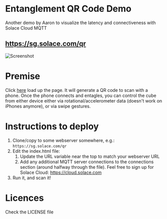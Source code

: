 # Entanglement QR Code Demo

Another demo by Aaron to visualize the latency and connectiveness with Solace Cloud MQTT

## https://sg.solace.com/qr

![](https://github.com/aaron-613/demo-qr-entanglement/blob/master/gfx/qr_screenshot.png "Screenshot")

# Premise

Click [here](https://sg.solace.com/qr) load up the page. It will generate a QR code to scan with a phone. Once the phone connects and entagles, you can control the cube from either device either via rotational/accelerometer data (doesn't work on iPhones anymore), or via swipe gestures.

# Instructions to deploy

1. Clone/copy to some webserver somewhere, e.g.: `https://sg.solace.com/qr`
1. Edit the index.html file:
   1. Update the URL variable near the top to match your webserver URL
   1. Add any additional MQTT server connections to the connections section (around halfway through the file).  Feel free to sign up for Solace Cloud: https://cloud.solace.com
1. Run it, and scan it!



# Licences

Check the LICENSE file
